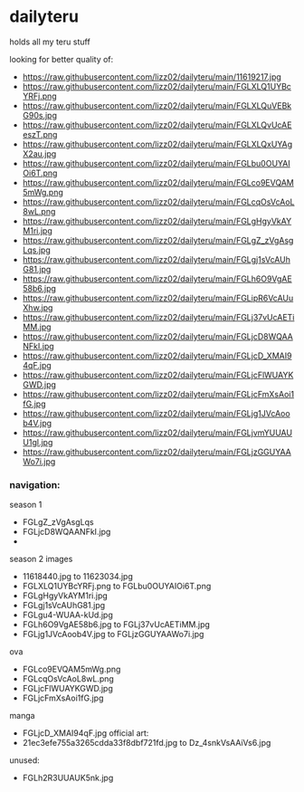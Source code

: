 # dailyteru
holds all my teru stuff

looking for better quality of:
- https://raw.githubusercontent.com/lizz02/dailyteru/main/11619217.jpg
- https://raw.githubusercontent.com/lizz02/dailyteru/main/FGLXLQ1UYBcYRFj.png
- https://raw.githubusercontent.com/lizz02/dailyteru/main/FGLXLQuVEBkG90s.jpg
- https://raw.githubusercontent.com/lizz02/dailyteru/main/FGLXLQvUcAEeszT.png
- https://raw.githubusercontent.com/lizz02/dailyteru/main/FGLXLQxUYAgX2au.jpg
- https://raw.githubusercontent.com/lizz02/dailyteru/main/FGLbu0OUYAIOi6T.png
- https://raw.githubusercontent.com/lizz02/dailyteru/main/FGLco9EVQAM5mWg.png
- https://raw.githubusercontent.com/lizz02/dailyteru/main/FGLcqOsVcAoL8wL.png
- https://raw.githubusercontent.com/lizz02/dailyteru/main/FGLgHgyVkAYM1ri.jpg
- https://raw.githubusercontent.com/lizz02/dailyteru/main/FGLgZ_zVgAsgLqs.jpg
- https://raw.githubusercontent.com/lizz02/dailyteru/main/FGLgj1sVcAUhG81.jpg
- https://raw.githubusercontent.com/lizz02/dailyteru/main/FGLh6O9VgAE58b6.jpg
- https://raw.githubusercontent.com/lizz02/dailyteru/main/FGLipR6VcAUuXhw.jpg
- https://raw.githubusercontent.com/lizz02/dailyteru/main/FGLj37vUcAETiMM.jpg
- https://raw.githubusercontent.com/lizz02/dailyteru/main/FGLjcD8WQAANFkI.jpg
- https://raw.githubusercontent.com/lizz02/dailyteru/main/FGLjcD_XMAI94qF.jpg
- https://raw.githubusercontent.com/lizz02/dailyteru/main/FGLjcFlWUAYKGWD.jpg
- https://raw.githubusercontent.com/lizz02/dailyteru/main/FGLjcFmXsAoi1fG.jpg
- https://raw.githubusercontent.com/lizz02/dailyteru/main/FGLjg1JVcAoob4V.jpg
- https://raw.githubusercontent.com/lizz02/dailyteru/main/FGLjvmYUUAUU1gl.jpg
- https://raw.githubusercontent.com/lizz02/dailyteru/main/FGLjzGGUYAAWo7i.jpg

### navigation:
season 1
  - FGLgZ_zVgAsgLqs
  - FGLjcD8WQAANFkI.jpg
  - 
season 2 images
  - 11618440.jpg to 11623034.jpg
  - FGLXLQ1UYBcYRFj.png to FGLbu0OUYAIOi6T.png
  - FGLgHgyVkAYM1ri.jpg
  - FGLgj1sVcAUhG81.jpg 
  - FGLgu4-WUAA-kUd.jpg
  - FGLh6O9VgAE58b6.jpg to FGLj37vUcAETiMM.jpg
  - FGLjg1JVcAoob4V.jpg to FGLjzGGUYAAWo7i.jpg

ova
  - FGLco9EVQAM5mWg.png
  - FGLcqOsVcAoL8wL.png
  - FGLjcFlWUAYKGWD.jpg
  - FGLjcFmXsAoi1fG.jpg

manga
  - FGLjcD_XMAI94qF.jpg
  official art:
  - 21ec3efe755a3265cdda33f8dbf721fd.jpg to Dz_4snkVsAAiVs6.jpg

unused:
- FGLh2R3UUAUK5nk.jpg

